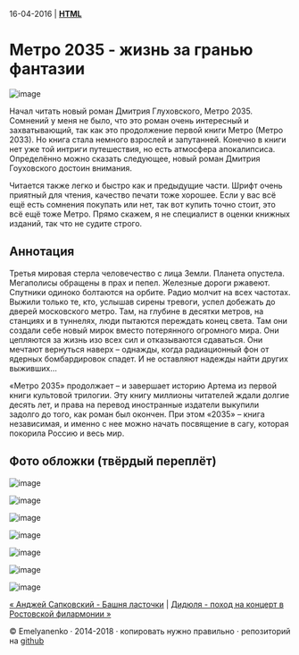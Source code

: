 16-04-2016 | **[HTML](http://andre-y-ru.github.io/p/2016/04/16/Metro-2035.html)** 

Метро 2035 - жизнь за гранью фантазии
============================
![image](../../../../img/p/Metro-2035.JPG)

Начал читать новый роман Дмитрия Глуховского, Метро 2035. Сомнений у меня не было, что это роман очень интересный и захватывающий, так как это продолжение первой книги Метро (Метро 2033). Но книга стала немного взрослей и запутанней. Конечно в книги нет уже той интриги путешествия, но есть атмосфера апокалипсиса. Определённо можно сказать следующее, новый роман Дмитрия Гоуховского достоин внимания.

Читается также легко и быстро как и предыдущие части. Шрифт очень приятный для чтения, качество печати тоже хорошее. Если у вас всё ещё есть сомнения покупать или нет, так вот купить точно стоит, это всё ещё тоже Метро. Прямо скажем, я не специалист в оценки книжных изданий, так что не судите строго.

Аннотация
----------

Третья мировая стерла человечество с лица Земли. Планета опустела. Мегаполисы обращены в прах и пепел. Железные дороги ржавеют. Спутники одиноко болтаются на орбите. Радио молчит на всех частотах. Выжили только те, кто, услышав сирены тревоги, успел добежать до дверей московского метро. Там, на глубине в десятки метров, на станциях и в туннелях, люди пытаются переждать конец света. Там они создали себе новый мирок вместо потерянного огромного мира. Они цепляются за жизнь изо всех сил и отказываются сдаваться. Они мечтают вернуться наверх – однажды, когда радиационный фон от ядерных бомбардировок спадет. И не оставляют надежды найти других выживших…

«Метро 2035» продолжает – и завершает историю Артема из первой книги культовой трилогии. Эту книгу миллионы читателей ждали долгие десять лет, и права на перевод иностранные издатели выкупили задолго до того, как роман был окончен. При этом «2035» – книга независимая, и именно с нее можно начать посвящение в сагу, которая покорила Россию и весь мир.  

Фото обложки (твёрдый переплёт) 
--------------------------------
![image](../../../../img/smech/m1.JPG)

![image](../../../../img/smech/m2.JPG)

![image](../../../../img/smech/m3.JPG)

![image](../../../../img/smech/m4.JPG)

![image](../../../../img/smech/m5.JPG)

![image](../../../../img/smech/m6.JPG)

![image](../../../../img/smech/m7.JPG)


[&laquo; Анджей Сапковский - Башня ласточки](https://github.com/andre-y-ru/andre-y-ru.github.com/blob/master/p/2015/09/30/bachna-lastochki.md) | [Дидюля - поход на концерт в Ростовской филармонии &raquo;](https://github.com/andre-y-ru/andre-y-ru.github.com/blob/master/p/2017/04/25/didulya.md) 

© Emelyanenko &middot; 2014-2018 · копировать нужно правильно · репозиторий на [github](https://github.com)       